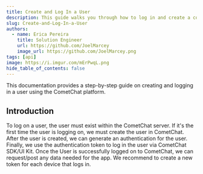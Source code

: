 ```yaml
---
title: Create and Log In a User
description: This guide walks you through how to log in and create a cometchat user.
slug: Create-and-Log-In-a-User
authors:
  - name: Erica Pereira
    title: Solution Engineer
    url: https://github.com/JoelMarcey
    image_url: https://github.com/JoelMarcey.png
tags: [api]
image: https://i.imgur.com/mErPwqL.png
hide_table_of_contents: false
---
```


This documentation provides a step-by-step guide on creating and logging in a user using the CometChat platform.

## Introduction

To log on a user, the user must exist within the CometChat server. If it's the first time the user is logging on, we must create
the user in CometChat. After the user is created, we can generate an authentication for the user.
Finally, we use the authentication token to log in the user via CometChat SDK/UI Kit.
Once the User is successfully logged on to CometChat, we can request/post any data needed for the app.
We recommend to create a new token for each device that logs in.